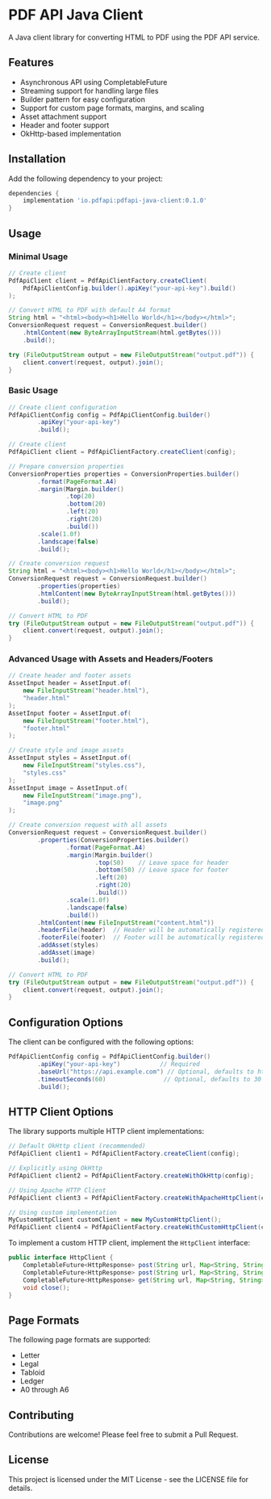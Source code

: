 # PDF API Java Client

A Java client library for converting HTML to PDF using the PDF API service.

## Features

- Asynchronous API using CompletableFuture
- Streaming support for handling large files
- Builder pattern for easy configuration
- Support for custom page formats, margins, and scaling
- Asset attachment support
- Header and footer support
- OkHttp-based implementation

## Installation

Add the following dependency to your project:

```gradle
dependencies {
    implementation 'io.pdfapi:pdfapi-java-client:0.1.0'
}
```

## Usage

### Minimal Usage

```java
// Create client
PdfApiClient client = PdfApiClientFactory.createClient(
    PdfApiClientConfig.builder().apiKey("your-api-key").build()
);

// Convert HTML to PDF with default A4 format
String html = "<html><body><h1>Hello World</h1></body></html>";
ConversionRequest request = ConversionRequest.builder()
    .htmlContent(new ByteArrayInputStream(html.getBytes()))
    .build();

try (FileOutputStream output = new FileOutputStream("output.pdf")) {
    client.convert(request, output).join();
}
```

### Basic Usage

```java
// Create client configuration
PdfApiClientConfig config = PdfApiClientConfig.builder()
        .apiKey("your-api-key")
        .build();

// Create client
PdfApiClient client = PdfApiClientFactory.createClient(config);

// Prepare conversion properties
ConversionProperties properties = ConversionProperties.builder()
        .format(PageFormat.A4)
        .margin(Margin.builder()
                .top(20)
                .bottom(20)
                .left(20)
                .right(20)
                .build())
        .scale(1.0f)
        .landscape(false)
        .build();

// Create conversion request
String html = "<html><body><h1>Hello World</h1></body></html>";
ConversionRequest request = ConversionRequest.builder()
        .properties(properties)
        .htmlContent(new ByteArrayInputStream(html.getBytes()))
        .build();

// Convert HTML to PDF
try (FileOutputStream output = new FileOutputStream("output.pdf")) {
    client.convert(request, output).join();
}
```

### Advanced Usage with Assets and Headers/Footers

```java
// Create header and footer assets
AssetInput header = AssetInput.of(
    new FileInputStream("header.html"),
    "header.html"
);
AssetInput footer = AssetInput.of(
    new FileInputStream("footer.html"),
    "footer.html"
);

// Create style and image assets
AssetInput styles = AssetInput.of(
    new FileInputStream("styles.css"),
    "styles.css"
);
AssetInput image = AssetInput.of(
    new FileInputStream("image.png"),
    "image.png"
);

// Create conversion request with all assets
ConversionRequest request = ConversionRequest.builder()
        .properties(ConversionProperties.builder()
                .format(PageFormat.A4)
                .margin(Margin.builder()
                        .top(50)    // Leave space for header
                        .bottom(50) // Leave space for footer
                        .left(20)
                        .right(20)
                        .build())
                .scale(1.0f)
                .landscape(false)
                .build())
        .htmlContent(new FileInputStream("content.html"))
        .headerFile(header)  // Header will be automatically registered in properties
        .footerFile(footer)  // Footer will be automatically registered in properties
        .addAsset(styles)
        .addAsset(image)
        .build();

// Convert HTML to PDF
try (FileOutputStream output = new FileOutputStream("output.pdf")) {
    client.convert(request, output).join();
}
```

## Configuration Options

The client can be configured with the following options:

```java
PdfApiClientConfig config = PdfApiClientConfig.builder()
        .apiKey("your-api-key")           // Required
        .baseUrl("https://api.example.com") // Optional, defaults to https://api.pdfapi.io
        .timeoutSeconds(60)                // Optional, defaults to 30
        .build();
```

## HTTP Client Options

The library supports multiple HTTP client implementations:

```java
// Default OkHttp client (recommended)
PdfApiClient client1 = PdfApiClientFactory.createClient(config);

// Explicitly using OkHttp
PdfApiClient client2 = PdfApiClientFactory.createWithOkHttp(config);

// Using Apache HTTP Client
PdfApiClient client3 = PdfApiClientFactory.createWithApacheHttpClient(config);

// Using custom implementation
MyCustomHttpClient customClient = new MyCustomHttpClient();
PdfApiClient client4 = PdfApiClientFactory.createWithCustomHttpClient(config, customClient);
```

To implement a custom HTTP client, implement the `HttpClient` interface:
```java
public interface HttpClient {
    CompletableFuture<HttpResponse> post(String url, Map<String, String> headers, String jsonBody);
    CompletableFuture<HttpResponse> post(String url, Map<String, String> headers, String fileName, InputStream content, String contentType);
    CompletableFuture<HttpResponse> get(String url, Map<String, String> headers);
    void close();
}
```

## Page Formats

The following page formats are supported:

- Letter
- Legal
- Tabloid
- Ledger
- A0 through A6

## Contributing

Contributions are welcome! Please feel free to submit a Pull Request.

## License

This project is licensed under the MIT License - see the LICENSE file for details. 